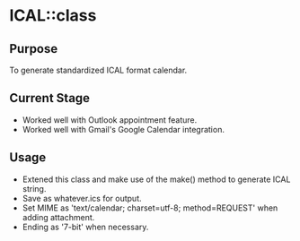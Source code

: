 # ICAL::class

## Purpose
To generate standardized ICAL format calendar.

## Current Stage
- Worked well with Outlook appointment feature.
- Worked well with Gmail's Google Calendar integration.

## Usage
- Extened this class and make use of the make() method to generate ICAL string.
- Save as whatever.ics for output.
- Set MIME as 'text/calendar; charset=utf-8; method=REQUEST' when adding attachment.
- Ending as '7-bit' when necessary.